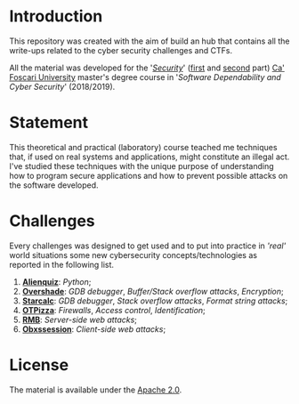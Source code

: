 # Introduction
This repository was created with the aim of build an hub that contains all the write-ups related to the cyber security challenges and CTFs.

All the material was developed for the '*[Security](https://secgroup.dais.unive.it/teaching/security-course/)*' ([first](https://www.unive.it/data/course/274860/programma) and [second](https://www.unive.it/data/course/274861/programma) part) [Ca' Foscari University](https://www.unive.it) master's degree course in '*Software Dependability and Cyber Security*' (2018/2019).

# Statement
This theoretical and practical (laboratory) course teached me techniques that, if used on real systems and applications, might constitute an illegal act. I've studied these techniques with the unique purpose of understanding how to program secure applications and how to prevent possible attacks on the software developed.

# Challenges
Every challenges was designed to get used and to put into practice in *'real'* world situations some new cybersecurity concepts/technologies as reported in the following list.

1. [**Alienquiz**](): *Python*;
2. [**Overshade**](): *GDB debugger*, *Buffer/Stack overflow attacks*, *Encryption*;
3. [**Starcalc**](): *GDB debugger*, *Stack overflow attacks*, *Format string attacks*;
4. [**OTPizza**](): *Firewalls*, *Access control*, *Identification*;
5. [**RMB**](): *Server-side web attacks*;
6. [**Obxssession**](): *Client-side web attacks*;

# License
The material is available under the [Apache 2.0](https://github.com/FabioDainese/Cyber_Security/blob/master/LICENSE).